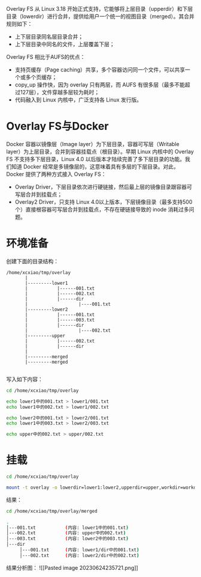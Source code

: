 
Overlay FS 从 Linux 3.18 开始正式支持，它能够将上层目录（upperdir）和下层目录（lowerdir）进行合并，提供给用户一个统一的视图目录（merged）。其合并规则如下：
- 上下层目录同名层目录合并；
- 上下层目录中同名的文件，上层覆盖下层；

Overlay FS 相比于AUFS的优点：

- 支持页缓存（Page caching）共享，多个容器访问同一个文件，可以共享一个或多个页缓存；
- copy_up 操作快，因为 overlay 只有两层，而 AUFS 有很多层（最多不能超过127层），文件穿越多层较为耗时；
- 代码融入到 Linux 内核中，广泛支持各 Linux 发行版。

# Overlay FS与Docker

Docker 容器以镜像层（Image layer）为下层目录，容器可写层（Writable layer）为上层目录，合并到容器挂载点（根目录）。早期 Linux 内核中的 Overlay FS 不支持多下层目录，Linux 4.0 以后版本才陆续完善了多下层目录的功能。我们知道 Docker 经常是多镜像层的，这意味着具有多层的下层目录。对此，Docker 提供了两种方式接入 Overlay FS：

- Overlay Driver，下层目录依次进行硬链接，然后最上层的镜像目录跟容器可写层合并到挂载点；
-  Overlay2 Driver，只支持 Linux 4.0以上版本，下层镜像目录（最多支持500个）直接根容器可写层合并到挂载点，不存在硬链接导致的 inode 消耗过多问题。

# 环境准备

创建下面的目录结构：
```text
/home/xcxiao/tmp/overlay
       |   
       |---------lower1
       |           |------001.txt
       |           |------002.txt
       |           |------dir
       |                   |----001.txt
       |---------lower2
       |           |------001.txt
       |           |------003.txt
       |           |------dir
       |                   |----002.txt
       |---------upper
       |           |------002.txt
       |           |------dir
       |     
       |---------merged    
       |---------merged 
       
```
写入如下内容：
```bash
cd /home/xcxiao/tmp/overlay

echo lower1中的001.txt > lower1/001.txt
echo lower1中的002.txt > lower1/002.txt

echo lower2中的001.txt > lower2/001.txt
echo lower1中的003.txt > lower2/003.txt

echo upper中的002.txt > upper/002.txt

```

# 挂载

```bash
cd /home/xcxiao/tmp/overlay

mount -t overlay -o lowerdir=lower1:lower2,upperdir=upper,workdir=workdir overlay ./merged
```
结果：
```bash
cd /home/xcxiao/tmp/overlay/merged

.
│---001.txt           (内容: lower1中的001.txt)
│---002.txt           (内容: upper中的002.txt)
│---003.txt           (内容: lower2中的003.txt)
│---dir
     │---001.txt      (内容: lower1/dir中的001.txt)
     │---002.txt      (内容: lower2/dir中的002.txt)

```
结果分析图：
![[Pasted image 20230624235721.png]]